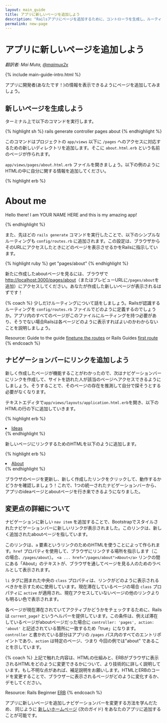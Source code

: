 ```yaml
---
layout: main_guide
title: アプリに新しいページを追加しよう
description: "Railsアプリにページを追加するために、コントローラを生成し、ルーティングを変更しましょう。"
permalink: new-page
---
```


# アプリに新しいページを追加しよう

*翻訳者: Mai Muta, [@maimux2x](https://twitter.com/maimux2x)*

{% include main-guide-intro.html %}

アプリに開発者(あなたです！)の情報を表示できるようにページを追加してみましょう。

## 新しいページを生成しよう

ターミナル上で以下のコマンドを実行します。

{% highlight sh %}
rails generate controller pages about
{% endhighlight %}

このコマンドはプロジェクトの `app/views` 以下に `/pages` へのアクセスに対応するための新しいディレクトリを追加します。そこに `about.html.erb` という名前のページが作られます。

`app/views/pages/about.html.erb` ファイルを開きましょう。以下の例のようにHTMLの中に自分に関する情報を追加してください。

{% highlight erb %}
<h1>About me</h1>
<p>Hello there! I am YOUR NAME HERE and this is my amazing app!</p>
{% endhighlight %}

また、先ほどの `rails generate` コマンドを実行したことで、以下のシンプルなルーティングも `config/routes.rb` に追加されます。この設定は、ブラウザからそのURLにアクセスしたときにどのページを表示させるかをRailsに指示しています。

{% highlight ruby %}
get "pages/about"
{% endhighlight %}

新たに作成したaboutページを見るには、ブラウザで <http://localhost:3000/pages/about>（またはプレビューURLに`/pages/about`を追加）にアクセスしてください。あなたが作成した新しいページが表示されるはずです！

{% coach %}
少しだけルーティングについて話をしましょう。Railsが認識するルーティングを `config/routes.rb` ファイルでどのように定義するのでしょうか。アプリ内のすべてのページがこのファイルにルーティングを持つ必要があり、そうでない場合Railsは各ページどのように表示すればよいのかわからないことを説明しましょう。

Resource: Guide to the guide [finetune the routes](https://guides.railsgirls.com/guide-to-the-guide#3_finetune_the_routes) or Rails Guides [first route](https://guides.rubyonrails.org/getting_started.html#say-hello-rails)
{% endcoach %}

## ナビゲーションバーにリンクを追加しよう

新しく作成したページが機能することがわかったので、次はナビゲーションバーにリンクを作成して、サイトを訪れた人が該当のページへアクセスできるようにしましょう。そうすることで、そのページの存在を推測して自分で探そうとする必要がなくなります。

テキストエディタで`app/views/layouts/application.html.erb`を開き、以下のHTMLの行の下に追加していきます。

{% highlight erb %}
<li class="nav-item">
  <a class="nav-link <%= 'active' if current_page?(controller: 'ideas') %>" href="/ideas">Ideas</a>
</li>
{% endhighlight %}

新しいページにリンクするためのHTMLを以下のように追加します。

{% highlight erb %}
<li class="nav-item">
  <a class="nav-link <%= 'active' if current_page?(controller: 'pages', action: 'about') %>" href="/pages/about">About</a>
</li>
{% endhighlight %}

ブラウザのページを更新し、新しく作成したリンクをクリックして、動作するかどうかを確認しましょう！これで、1つの統一されたナビゲーションバーから、アプリのideaページとaboutページを行き来できるようになりました。

## 変更点の詳細について

ナビゲーションに新しい `nav item` を追加することで、Bootstrapでスタイルされたナビゲーションバーに新しいリンクが表示されました。このリンクは、新しく追加されたaboutページを指しています。

このリンクは、`a` 要素というリンクのためのHTMLを使うことによって作られます。`href` プロパティを使用して、ブラウザにリンクする場所を指示します（この場合、`/pages/about`）。 `<a ... href="/pages/about">About</a>` リンクの間にある「About」のテキストが、ブラウザを通してページを見る人のためのラベルとして表示されます。

`li` タグに囲まれた中央の `class` プロパティは、リンクがどのように表示されるべきかを示すために使用しています。現在滞在しているページの場合 `class` プロパティに `active` が適用され、現在アクセスしていないページの他のリンクよりも明るい色で表示されます。

各ページが現在滞在されていてアクティブかどうかをチェックするために、Railsは `current_page?` というヘルパーを提供しています。この条件は、例えば滞在しているページがaboutページだった場合に  `controller: 'pages', action: 'about'` と記述されている箇所に一致するため「true」になります。
`controller` と書かれている部分はアプリの `/pages` パス内のすべてのエントリポイントであり、`action` は特定のページ、つまり 今回の例では"about" であることを示しています。

{% coach %}
上記で触れた内容は、HTMLの仕組みと、ERBがブラウザに表示されるHTMLをどのように変更できるかについて、より技術的に詳しく説明しています。もし不明な点があれば、補足説明をお願いします。HTMLとERBのコードを変更することで、ブラウザーに表示されるページがどのように変化するか、デモしてください。

Resource: Rails Beginner [ERB](https://www.pragtob.info/rails-beginner-cheatsheet#rails-erb)
{% endcoach %}

アプリに新しいページを追加しナビゲーションバーを変更する方法を学んだため、 同じように [新しいホームページ](/new-homepage) (次のガイド) をあなたのアプリに追加することが可能です。
